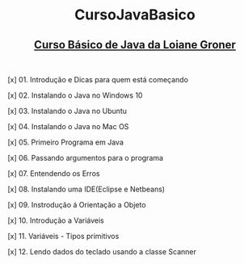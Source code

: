 <h1 align="center">CursoJavaBasico</h1>

<h2 align="center">
<a href="https://www.youtube.com/playlist?list=PLGxZ4Rq3BOBq0KXHsp5J3PxyFaBIXVs3r">Curso Básico de Java da Loiane Groner</a>
</h2>

<br/>

[x] 01. Introdução e Dicas para quem está começando

[x] 02. Instalando o Java no Windows 10

[x] 03. Instalando o Java no Ubuntu

[x] 04. Instalando o Java no Mac OS

[x] 05. Primeiro Programa em Java

[x] 06. Passando argumentos para o programa

[x] 07. Entendendo os Erros

[x] 08. Instalando uma IDE(Eclipse e Netbeans)

[x] 09. Instrodução á Orientação a Objeto

[x] 10. Introdução a Variáveis

[x] 11. Variáveis - Tipos primitivos

[x] 12. Lendo dados do teclado usando a classe Scanner



